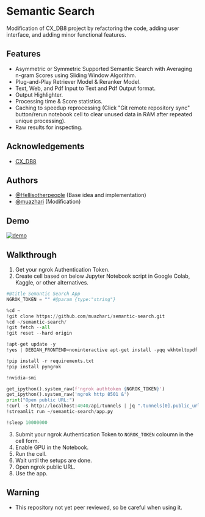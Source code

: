 
# Semantic Search

Modification of CX_DB8 project by refactoring the code, adding user interface, and adding minor functional features.


## Features

- Asymmetric or Symmetric Supported Semantic Search with Averaging n-gram Scores using Sliding Window Algorithm.
- Plug-and-Play Retriever Model & Reranker Model.
- Text, Web, and Pdf Input to Text and Pdf Output format.
- Output Highlighter.
- Processing time & Score statistics.
- Caching to speedup reprocessing (Click "Git remote repository sync" button/rerun notebook cell to clear unused data in RAM after repeated unique processing).
- Raw results for inspecting.

## Acknowledgements

 - [CX_DB8](https://github.com/Hellisotherpeople/CX_DB8)

## Authors

- [@Hellisotherpeople](https://github.com/Hellisotherpeople) (Base idea and implementation)
- [@muazhari](https://github.com/muazhari) (Modification)

## Demo

[![demo](http://img.youtube.com/vi/bu93G6YesaQ/0.jpg)](http://www.youtube.com/watch?v=bu93G6YesaQ)

## Walkthrough 

1. Get your ngrok Authentication Token.
2. Create cell based on below Jupyter Notebook script in Google Colab, Kaggle, or other alternatives.

```python
#@title Semantic Search App
NGROK_TOKEN = "" #@param {type:"string"} 

%cd ~
!git clone https://github.com/muazhari/semantic-search.git
%cd ~/semantic-search/
!git fetch --all
!git reset --hard origin

!apt-get update -y
!yes | DEBIAN_FRONTEND=noninteractive apt-get install -yqq wkhtmltopdf xvfb libopenblas-dev libomp-dev poppler-utils openjdk-8-jdk jq

!pip install -r requirements.txt
!pip install pyngrok

!nvidia-smi

get_ipython().system_raw(f'ngrok authtoken {NGROK_TOKEN}')
get_ipython().system_raw('ngrok http 8501 &')
print("Open public URL:")
!curl -s http://localhost:4040/api/tunnels | jq ".tunnels[0].public_url"
!streamlit run ~/semantic-search/app.py

!sleep 10000000
```

3. Submit your ngrok Authentication Token to `NGROK_TOKEN` coloumn in the cell form.
4. Enable GPU in the Notebook.
5. Run the cell.
6. Wait until the setups are done.
7. Open ngrok public URL.
8. Use the app.

## Warning
- This repository not yet peer reviewed, so be careful when using it.


    
